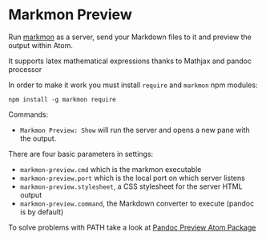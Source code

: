 # Markmon Preview

Run [markmon](https://github.com/yyjhao/markmon) as a server, send your Markdown files to it and preview the output within Atom.

It supports latex mathematical expressions thanks to Mathjax and pandoc processor

In order to make it work you must install `require` and `markmon` npm modules:

`npm install -g markmon require`

Commands:

  * `Markmon Preview: Show` will run the server and opens a new pane with the output.

There are four basic parameters in settings:

  * `markmon-preview.cmd` which is the markmon executable
  * `markmon-preview.port` which is the local port on which server listens
  * `markmon-preview.stylesheet`, a CSS stylesheet for the server HTML output
  * `markmon-preview.command`, the Markdown converter to execute (pandoc is by default)

To solve problems with PATH take a look at [Pandoc Preview Atom Package](https://atom.io/packages/pandoc)
